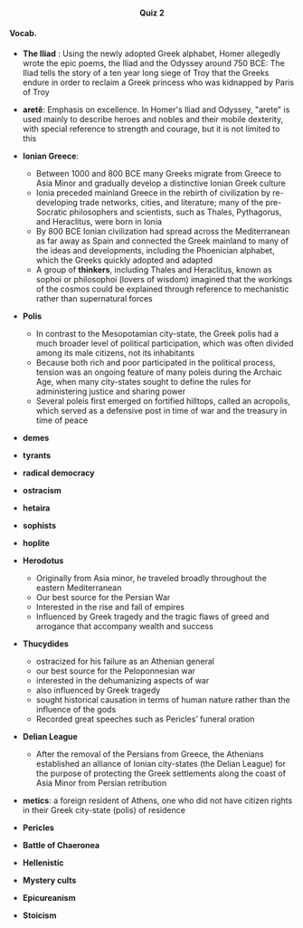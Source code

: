 <!---Header--->
<h4 align="center">Quiz 2 </h4>

#### Vocab.


* **The Iliad** : Using the newly adopted Greek alphabet, Homer allegedly wrote the epic poems, the Iliad and the Odyssey around 750 BCE: The Iliad tells the story of a ten year long siege of Troy that the Greeks endure in order to reclaim a Greek princess who was kidnapped by Paris of Troy


* **aretê**: Emphasis on excellence. In Homer's Iliad and Odyssey, "arete" is used mainly to describe heroes and nobles and their mobile dexterity, with special reference to strength and courage, but it is not limited to this
* **Ionian Greece**:
  * Between 1000 and 800 BCE many Greeks migrate from Greece to Asia Minor and gradually develop a distinctive Ionian Greek culture
  * Ionia preceded mainland Greece in the rebirth of civilization by re-developing trade networks, cities, and literature; many of the pre-Socratic philosophers and scientists, such as Thales, Pythagorus, and Heraclitus, were born in Ionia
  * By 800 BCE Ionian civilization had spread across the Mediterranean as far away as Spain and connected the Greek mainland to many of the ideas and developments, including the Phoenician alphabet, which the Greeks quickly adopted and adapted
  * A group of **thinkers**, including Thales and Heraclitus, known as sophoi or philosophoi (lovers of wisdom) imagined that the workings of the cosmos could be explained through reference to mechanistic rather than supernatural forces

* **Polis**
  * In contrast to the Mesopotamian city-state, the Greek polis had a much broader level of political participation, which was often divided among its male citizens, not its inhabitants
  * Because both rich and poor participated in the political process, tension was an ongoing feature of many poleis during the Archaic Age, when many city-states sought to define the rules for administering justice and sharing power
  * Several poleis first emerged on fortified hilltops, called an acropolis, which served as a defensive post in time of war and the treasury in time of peace


* **demes**
* **tyrants**
* **radical democracy**
* **ostracism**
* **hetaira**
* **sophists**
* **hoplite**
* **Herodotus**
  * Originally from Asia minor, he traveled broadly throughout the eastern Mediterranean
  * Our best source for the Persian War
  * Interested in the rise and fall of empires
  * Influenced by Greek tragedy and the tragic flaws of greed and arrogance that accompany wealth and success


* **Thucydides**
  * ostracized for his failure as an Athenian general
  * our best source for the Peloponnesian war
  * interested in the dehumanizing aspects of war
  * also influenced by Greek tragedy
  * sought historical causation in terms of human nature rather than the influence of the gods
  * Recorded great speeches such as Pericles’ funeral oration



* **Delian League**
  * After the removal of the Persians from Greece, the Athenians established an alliance of Ionian city-states (the Delian League) for the purpose of protecting the Greek settlements along the coast of Asia Minor from Persian retribution


* **metics**: a foreign resident of Athens, one who did not have citizen rights in their Greek city-state (polis) of residence

* **Pericles**
* **Battle of Chaeronea**
* **Hellenistic**
* **Mystery cults**
* **Epicureanism**
* **Stoicism**
